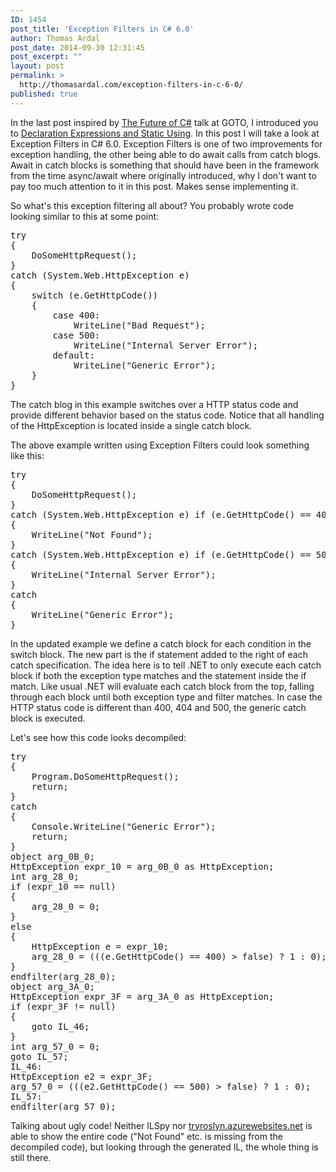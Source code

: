 ```yaml
---
ID: 1454
post_title: 'Exception Filters in C# 6.0'
author: Thomas Ardal
post_date: 2014-09-30 12:31:45
post_excerpt: ""
layout: post
permalink: >
  http://thomasardal.com/exception-filters-in-c-6-0/
published: true
---
```

In the last post inspired by <a href="http://gotocon.com/aarhus-2014/presentations/show_presentation.jsp?oid=6227" target="_blank">The Future of C#</a> talk at GOTO, I introduced you to <a href="http://thomasardal.com/declaration-expressions-and-static-using-in-c-6-0/">Declaration Expressions and Static Using</a>. In this post I will take a look at Exception Filters in C# 6.0. Exception Filters is one of two improvements for exception handling, the other being able to do await calls from catch blogs. Await in catch blocks is something that should have been in the framework from the time async/await where originally introduced, why I don't want to pay too much attention to it in this post. Makes sense implementing it.

So what's this exception filtering all about? You probably wrote code looking similar to this at some point:

<pre class="lang:c# decode:true " >try
{
    DoSomeHttpRequest();
}
catch (System.Web.HttpException e)
{
    switch (e.GetHttpCode())
    {
        case 400:
            WriteLine("Bad Request");
        case 500:
            WriteLine("Internal Server Error");
        default:
            WriteLine("Generic Error");
    }
}</pre> 

The catch blog in this example switches over a HTTP status code and provide different behavior based on the status code. Notice that all handling of the HttpException is located inside a single catch block.

The above example written using Exception Filters could look something like this:

<pre class="lang:c# decode:true " >try
{
    DoSomeHttpRequest();
}
catch (System.Web.HttpException e) if (e.GetHttpCode() == 400)
{
    WriteLine("Not Found");
}
catch (System.Web.HttpException e) if (e.GetHttpCode() == 500)
{
    WriteLine("Internal Server Error");
}
catch
{
    WriteLine("Generic Error");
}</pre> 

In the updated example we define a catch block for each condition in the switch block. The new part is the if statement added to the right of each catch specification. The idea here is to tell .NET to only execute each catch block if both the exception type matches and the statement inside the if match. Like usual .NET will evaluate each catch block from the top, falling through each block until both exception type and filter matches. In case the HTTP status code is different than 400, 404 and 500, the generic catch block is executed.

Let's see how this code looks decompiled:

<pre class="lang:c# decode:true " >try
{
	Program.DoSomeHttpRequest();
	return;
}
catch
{
	Console.WriteLine("Generic Error");
	return;
}
object arg_0B_0;
HttpException expr_10 = arg_0B_0 as HttpException;
int arg_28_0;
if (expr_10 == null)
{
	arg_28_0 = 0;
}
else
{
	HttpException e = expr_10;
	arg_28_0 = (((e.GetHttpCode() == 400) &gt; false) ? 1 : 0);
}
endfilter(arg_28_0);
object arg_3A_0;
HttpException expr_3F = arg_3A_0 as HttpException;
if (expr_3F != null)
{
	goto IL_46;
}
int arg_57_0 = 0;
goto IL_57;
IL_46:
HttpException e2 = expr_3F;
arg_57_0 = (((e2.GetHttpCode() == 500) &gt; false) ? 1 : 0);
IL_57:
endfilter(arg_57_0);</pre> 

Talking about ugly code! Neither ILSpy nor <a href="http://tryroslyn.azurewebsites.net/" target="_blank">tryroslyn.azurewebsites.net</a> is able to show the entire code ("Not Found" etc. is missing from the decompiled code), but looking through the generated IL, the whole thing is still there.